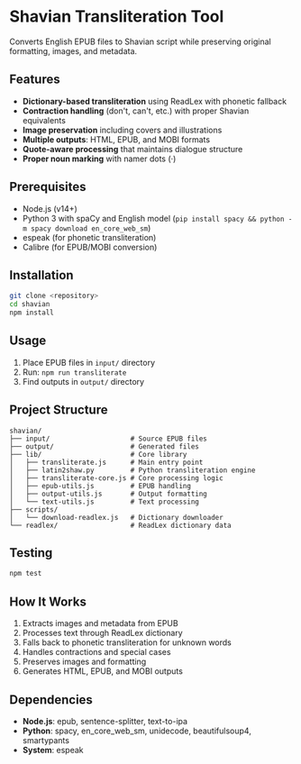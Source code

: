 # Shavian Transliteration Tool

Converts English EPUB files to Shavian script while preserving original formatting, images, and metadata.

## Features

- **Dictionary-based transliteration** using ReadLex with phonetic fallback
- **Contraction handling** (don't, can't, etc.) with proper Shavian equivalents
- **Image preservation** including covers and illustrations
- **Multiple outputs**: HTML, EPUB, and MOBI formats
- **Quote-aware processing** that maintains dialogue structure
- **Proper noun marking** with namer dots (·)

## Prerequisites

- Node.js (v14+)
- Python 3 with spaCy and English model (`pip install spacy && python -m spacy download en_core_web_sm`)
- espeak (for phonetic transliteration)
- Calibre (for EPUB/MOBI conversion)

## Installation

```bash
git clone <repository>
cd shavian
npm install
```

## Usage

1. Place EPUB files in `input/` directory
2. Run: `npm run transliterate`
3. Find outputs in `output/` directory

## Project Structure

```
shavian/
├── input/                    # Source EPUB files
├── output/                   # Generated files
├── lib/                      # Core library
│   ├── transliterate.js      # Main entry point
│   ├── latin2shaw.py         # Python transliteration engine
│   ├── transliterate-core.js # Core processing logic
│   ├── epub-utils.js         # EPUB handling
│   ├── output-utils.js       # Output formatting
│   └── text-utils.js         # Text processing
├── scripts/
│   └── download-readlex.js   # Dictionary downloader
└── readlex/                  # ReadLex dictionary data
```

## Testing

```bash
npm test
```

## How It Works

1. Extracts images and metadata from EPUB
2. Processes text through ReadLex dictionary
3. Falls back to phonetic transliteration for unknown words
4. Handles contractions and special cases
5. Preserves images and formatting
6. Generates HTML, EPUB, and MOBI outputs

## Dependencies

- **Node.js**: epub, sentence-splitter, text-to-ipa
- **Python**: spacy, en_core_web_sm, unidecode, beautifulsoup4, smartypants
- **System**: espeak 